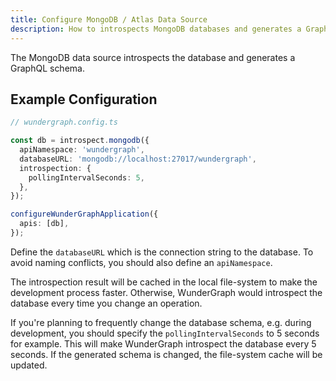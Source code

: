 ```yaml
---
title: Configure MongoDB / Atlas Data Source
description: How to introspects MongoDB databases and generates a GraphQL schema.
---
```


The MongoDB data source introspects the database and generates a GraphQL schema.

## Example Configuration

```typescript
// wundergraph.config.ts

const db = introspect.mongodb({
  apiNamespace: 'wundergraph',
  databaseURL: 'mongodb://localhost:27017/wundergraph',
  introspection: {
    pollingIntervalSeconds: 5,
  },
});

configureWunderGraphApplication({
  apis: [db],
});
```

Define the `databaseURL` which is the connection string to the database.
To avoid naming conflicts, you should also define an `apiNamespace`.

The introspection result will be cached in the local file-system to make the development process faster.
Otherwise, WunderGraph would introspect the database every time you change an operation.

If you're planning to frequently change the database schema,
e.g. during development,
you should specify the `pollingIntervalSeconds` to 5 seconds for example.
This will make WunderGraph introspect the database every 5 seconds.
If the generated schema is changed, the file-system cache will be updated.
